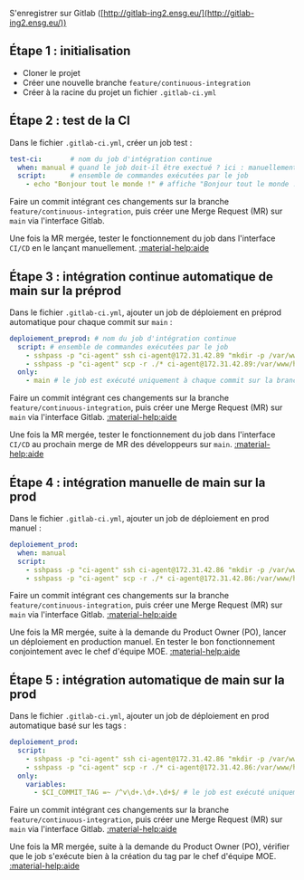 S'enregistrer sur Gitlab ([http://gitlab-ing2.ensg.eu/](http://gitlab-ing2.ensg.eu/))

## Étape 1 : initialisation

- Cloner le projet
- Créer une nouvelle branche `feature/continuous-integration`
- Créer à la racine du projet un fichier `.gitlab-ci.yml`

## Étape 2 : test de la CI

Dans le fichier `.gitlab-ci.yml`, créer un job test :
```yaml
test-ci:       # nom du job d'intégration continue
  when: manual # quand le job doit-il être exectué ? ici : manuellement
  script:      # ensemble de commandes exécutées par le job
    - echo "Bonjour tout le monde !" # affiche "Bonjour tout le monde !"
```
Faire un commit intégrant ces changements sur la branche `feature/continuous-integration`, puis créer une Merge Request (MR) sur `main` via l'interface Gitlab.

Une fois la MR mergée, tester le fonctionnement du job dans l'interface `CI/CD` en le lançant manuellement. [:material-help:aide](gitlab/ci/#acceder-a-linterface-dintegration-continue)

## Étape 3 : intégration continue automatique de main sur la préprod

Dans le fichier `.gitlab-ci.yml`, ajouter un job de déploiement en préprod automatique pour chaque commit sur `main` :
```yaml
deploiement_preprod: # nom du job d'intégration continue
  script: # ensemble de commandes exécutées par le job
    - sshpass -p "ci-agent" ssh ci-agent@172.31.42.89 "mkdir -p /var/www/html/VOTRE_PROJET" # crée le dossier s'il n'existe pas sur la machine de préprod
    - sshpass -p "ci-agent" scp -r ./* ci-agent@172.31.42.89:/var/www/html/VOTRE_PROJET     # copie le contenu du dépôt git dans le dossier créé
  only:
    - main # le job est exécuté uniquement à chaque commit sur la branche main
```
Faire un commit intégrant ces changements sur la branche `feature/continuous-integration`, puis créer une Merge Request (MR) sur `main` via l'interface Gitlab. [:material-help:aide](gitlab/mr/#creer-une-merge-request)

Une fois la MR mergée, tester le fonctionnement du job dans l'interface `CI/CD` au prochain merge de MR des développeurs sur `main`. [:material-help:aide](gitlab/ci/#acceder-a-linterface-dintegration-continue)

## Étape 4 : intégration manuelle de main sur la prod

Dans le fichier `.gitlab-ci.yml`, ajouter un job de déploiement en prod manuel :
```yaml
deploiement_prod:
  when: manual
  script:
    - sshpass -p "ci-agent" ssh ci-agent@172.31.42.86 "mkdir -p /var/www/html/VOTRE_PROJET"
    - sshpass -p "ci-agent" scp -r ./* ci-agent@172.31.42.86:/var/www/html/VOTRE_PROJET
```
Faire un commit intégrant ces changements sur la branche `feature/continuous-integration`, puis créer une Merge Request (MR) sur `main` via l'interface Gitlab. [:material-help:aide](gitlab/mr/#creer-une-merge-request)

Une fois la MR mergée, suite à la demande du Product Owner (PO), lancer un déploiement en production manuel. En tester le bon fonctionnement conjointement avec le chef d'équipe MOE. [:material-help:aide](gitlab/ci/#acceder-a-linterface-dintegration-continue)

## Étape 5 : intégration automatique de main sur la prod

Dans le fichier `.gitlab-ci.yml`, ajouter un job de déploiement en prod automatique basé sur les tags :

```yaml
deploiement_prod:
  script:
    - sshpass -p "ci-agent" ssh ci-agent@172.31.42.86 "mkdir -p /var/www/html/VOTRE_PROJET"
    - sshpass -p "ci-agent" scp -r ./* ci-agent@172.31.42.86:/var/www/html/VOTRE_PROJET
  only:
    variables:
      - $CI_COMMIT_TAG =~ /^v\d+.\d+.\d+$/ # le job est exécuté uniquement à chaque commit dont le tag correspond à un nom du type v(nombre).(nombre).(nombre)
```

Faire un commit intégrant ces changements sur la branche `feature/continuous-integration`, puis créer une Merge Request (MR) sur `main` via l'interface Gitlab. [:material-help:aide](gitlab/mr/#creer-une-merge-request)

Une fois la MR mergée, suite à la demande du Product Owner (PO), vérifier que le job s'exécute bien à la création du tag par le chef d'équipe MOE. [:material-help:aide](gitlab/ci/#acceder-a-linterface-dintegration-continue)
